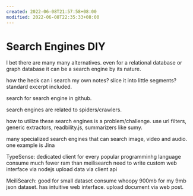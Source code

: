 ```yaml
---
created: 2022-06-08T21:57:58+08:00
modified: 2022-06-08T22:35:33+08:00
---
```


# Search Engines DIY

I bet there are many many alternatives. even for a relational database or graph database it can be a search engine by its nature.

how the heck can i search my own notes? slice it into little segments? standard excerpt included.

search for search engine in github.

search engines are related to spiders/crawlers.

how to utilize these search engines is a problem/challenge. use url filters, generic extractors, readbility.js, summarizers like sumy.

many specialized search engines that can search image, video and audio. one example is Jina

TypeSense:
dedicated client for every popular programminhg language
consume much fewer ram than meilisearch
need to write custom web interface via nodejs
upload data via client api

MeiliSearch:
good for small dataset
consume whoopy 900mb for my 9mb json dataset.
has intuitive web interface.
upload document via web post.
